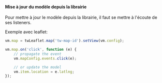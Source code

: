 #### Mise à jour du modèle depuis la librairie

Pour mettre à jour le modèle depuis la librairie, il faut se mettre à l'écoute de ses listeners.

Exemple avec leaflet:

``` js
vm.map = twLeaflet.map('tw-map-id').setView(vm.config);

vm.map.on('click', function (e) {
    // propagate the event
    vm.mapConfig.events.click(e);

    // or update the model
    vm.item.location = e.latlng;
});
```
